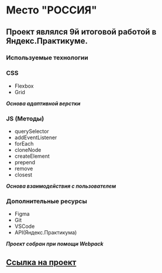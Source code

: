 # Место "РОССИЯ"

## Проект являлся 9й итоговой работой в Яндекс.Практикуме.

### Используемые технологии

### CSS
* Flexbox
* Grid

***Основа адаптивной верстки***

### JS (Методы)
* querySelector
* addEventListener
* forEach
* cloneNode
* createElement
* prepend
* remove
* closest

***Основа взаимодействия с пользователем***

### Дополнительные ресурсы
* Figma
* Git
* VSCode
* API(Яндекс.Практикума)

***Проект собран при помощи Webpack***

## [Ссылка на проект](https://alexeymonarh.github.io/mesto)

